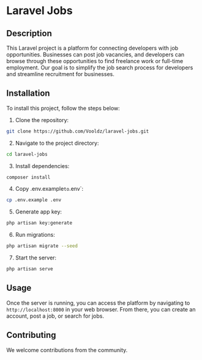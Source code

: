 # Laravel Jobs

## Description
This Laravel project is a platform for connecting developers with job opportunities. Businesses can post job vacancies, and developers can browse through these opportunities to find freelance work or full-time employment. Our goal is to simplify the job search process for developers and streamline recruitment for businesses.

## Installation
To install this project, follow the steps below:

1. Clone the repository:
```bash
git clone https://github.com/Vooldz/laravel-jobs.git
```
2. Navigate to the project directory:
```bash
cd laravel-jobs
```
3. Install dependencies:
```bash
composer install
```
4. Copy .env.example` to `.env`:
```bash
cp .env.example .env
```
5. Generate app key:
```bash
php artisan key:generate
```
6. Run migrations:
```bash
php artisan migrate --seed
```
7. Start the server:
```bash
php artisan serve
```

## Usage
Once the server is running, you can access the platform by navigating to ```http://localhost:8000``` in your web browser. From there, you can create an account, post a job, or search for jobs.

## Contributing
We welcome contributions from the community.

